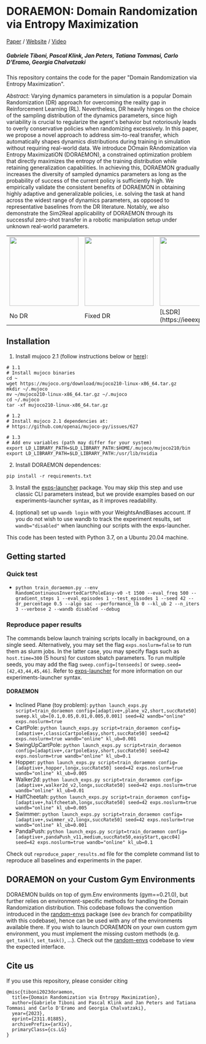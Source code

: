 # DORAEMON: Domain Randomization via Entropy Maximization

[Paper](https://arxiv.org/abs/2311.01885) / [Website](https://gabrieletiboni.github.io/doraemon/) / [Video](https://gabrieletiboni.github.io/doraemon/)

##### Gabriele Tiboni, Pascal Klink, Jan Peters, Tatiana Tommasi, Carlo D'Eramo, Georgia Chalvatzaki

This repository contains the code for the paper "Domain Randomization via Entropy Maximization".

*Abstract:* Varying dynamics parameters in simulation is a popular Domain Randomization (DR) approach for overcoming the reality gap in Reinforcement Learning (RL). Nevertheless, DR heavily hinges on the choice of the sampling distribution of the dynamics parameters, since high variability is crucial to regularize the agent's behavior but notoriously leads to overly conservative policies when randomizing excessively.
In this paper, we propose a novel approach to address sim-to-real transfer, which automatically shapes dynamics distributions during training in simulation without requiring real-world data.
We introduce DOmain RAndomization via Entropy MaximizatiON (DORAEMON), a constrained optimization problem that directly maximizes the entropy of the training distribution while retaining generalization capabilities. In achieving this, DORAEMON gradually increases the diversity of sampled dynamics parameters as long as the probability of success of the current policy is sufficiently high.
We empirically validate the consistent benefits of DORAEMON in obtaining highly adaptive and generalizable policies, i.e. solving the task at hand across the widest range of dynamics parameters, as opposed to representative baselines from the DR literature. Notably, we also demonstrate the Sim2Real applicability of DORAEMON through its successful zero-shot transfer in a robotic manipulation setup under unknown real-world parameters.

<table>
  <tr>
    <td><img src="docs/assets/img/gifs/NoDR_hard_progress.gif" width="180" /></td>
    <!-- <td><img src="docs/assets/img/gifs/FixedDR_hard_progress.gif" width="180" /></td> -->
    <td><img src="docs/assets/img/gifs/LSDR_hard_progress.gif" width="180" /></td>
    <td><img src="docs/assets/img/gifs/AutoDR_hard_progress.gif" width="180" /></td>
    <td><img src="docs/assets/img/gifs/Doraemon_hard_progress.gif" width="180" /></td>
  </tr>
  <tr>
    <td>No DR</td>
    <td>Fixed DR</td>
    <td>[LSDR](https://ieeexplore.ieee.org/document/9341019/)</td>
    <td>[AutoDR](https://arxiv.org/abs/1910.07113)</td>
    <td>DORAEMON</td>
  </tr>
</table>

## Installation

1. Install mujoco 2.1 (follow instructions below or [here](https://github.com/openai/mujoco-py)):
```
# 1.1
# Install mujoco binaries
cd ~
wget https://mujoco.org/download/mujoco210-linux-x86_64.tar.gz 
mkdir ~/.mujoco
mv ~/mujoco210-linux-x86_64.tar.gz ~/.mujoco
cd ~/.mujoco
tar -xf mujoco210-linux-x86_64.tar.gz

# 1.2
# Install mujoco 2.1 dependencies at:
# https://github.com/openai/mujoco-py/issues/627

# 1.3
# Add env variables (path may differ for your system)
export LD_LIBRARY_PATH=$LD_LIBRARY_PATH:$HOME/.mujoco/mujoco210/bin
export LD_LIBRARY_PATH=$LD_LIBRARY_PATH:/usr/lib/nvidia
```

2. Install DORAEMON dependences:
```
pip install -r requirements.txt
```

3. Install the [exps-launcher](https://github.com/gabrieletiboni/exps-launcher/) package. You may skip this step and use classic CLI parameters instead, but we provide examples based on our experiments-launcher syntax, as it improves readability.

4. (optional) set up `wandb login` with your WeightsAndBiases account. If you do not wish to use wandb to track the experiment results, set `wandb="disabled"` when launching our scripts with the exps-launcher.  

This code has been tested with Python 3.7, on a Ubuntu 20.04 machine.

## Getting started

### Quick test
- `python train_doraemon.py --env RandomContinuousInvertedCartPoleEasy-v0 -t 1500 --eval_freq 500 --gradient_steps 1 --eval_episodes 1 --test_episodes 1 --seed 42 --dr_percentage 0.5 --algo sac --performance_lb 0 --kl_ub 2 --n_iters 3 --verbose 2 --wandb disabled --debug`

### Reproduce paper results
The commands below launch training scripts locally in background, on a single seed. Alternatively, you may set the flag `exps.noslurm=false` to run them as slurm jobs. In the latter case, you may specify flags such as `host.time=300` (5 hours) for custom sbatch parameters.
To run multiple seeds, you may add the flag `sweep.config=[tenseeds]` or `sweep.seed=[42,43,44,45,46]`. Refer to [exps-launcher](https://github.com/gabrieletiboni/exps-launcher/) for more information on our experiments-launcher syntax.

#### DORAEMON
- Inclined Plane (toy problem): `python launch_exps.py script=train_doraemon config=[adaptive+,plane_v2,short,succRate50] sweep.kl_ub=[0.1,0.05,0.01,0.005,0.001] seed=42 wandb="online" exps.noslurm=true`
- CartPole: `python launch_exps.py script=train_doraemon config=[adaptive+,classicCartpoleEasy,short,succRate50] seed=42 exps.noslurm=true wandb="online" kl_ub=0.001`
- SwingUpCartPole: `python launch_exps.py script=train_doraemon config=[adaptive+,cartpoleEasy,short,succRate50] seed=42 exps.noslurm=true wandb="online" kl_ub=0.1`
- Hopper: `python launch_exps.py script=train_doraemon config=[adaptive+,hopper,longx,succRate50] seed=42 exps.noslurm=true wandb="online" kl_ub=0.005`
- Walker2d: `python launch_exps.py script=train_doraemon config=[adaptive+,walker2d_v2,longx,succRate50] seed=42 exps.noslurm=true wandb="online" kl_ub=0.01`
- HalfCheetah: `python launch_exps.py script=train_doraemon config=[adaptive+,halfcheetah,longx,succRate50] seed=42 exps.noslurm=true wandb="online" kl_ub=0.005`
- Swimmer: `python launch_exps.py script=train_doraemon config=[adaptive+,swimmer_v2,longx,succRate50] seed=42 exps.noslurm=true wandb="online" kl_ub=0.001`
- PandaPush: `python launch_exps.py script=train_doraemon config=[adaptive+,pandaPush_v11,medium,succRate50,easyStart,qacc04] seed=42 exps.noslurm=true wandb="online" kl_ub=0.1`

Check out `reproduce_paper_results.md` file for the complete command list to reproduce all baselines and experiments in the paper.


## DORAEMON on your Custom Gym Environments

DORAEMON builds on top of gym.Env environments (gym==0.21.0), but further relies on environment-specific methods for handling the Domain Randomization distribution. This codebase follows the convention introduced in the [random-envs](https://github.com/gabrieletiboni/random-envs) package (see `dev` branch for compatibility with this codebase), hence can be used with any of the environments available there. If you wish to launch DORAEMON on your own custom gym environment, you must implement the missing custom methods (e.g. `get_task()`, `set_task()`, ...). Check out the [random-envs](https://github.com/gabrieletiboni/random-envs) codebase to view the expected interface.


## Cite us
If you use this repository, please consider citing
```
@misc{tiboni2023doraemon,
  title={Domain Randomization via Entropy Maximization}, 
  author={Gabriele Tiboni and Pascal Klink and Jan Peters and Tatiana Tommasi and Carlo D'Eramo and Georgia Chalvatzaki},
  year={2023},
  eprint={2311.01885},
  archivePrefix={arXiv},
  primaryClass={cs.LG}
}
```